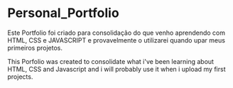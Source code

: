# Personal_Portfolio

Este Portfolio foi criado para consolidação do que venho aprendendo com HTML, CSS e JAVASCRIPT e provavelmente o utilizarei quando upar meus primeiros projetos.

This Porfolio was created to consolidate what i've been learning about HTML, CSS and Javascript and i will probably use it when i upload my first projects.
